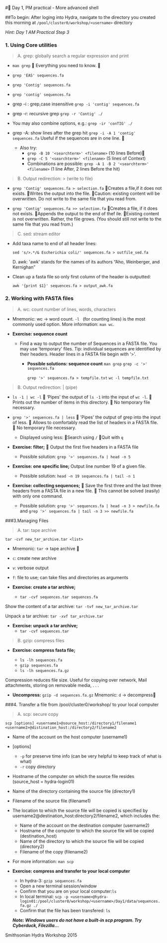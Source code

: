 #🐧 Day 1, PM practical - More advanced shell


##To begin:
After loging into Hydra, navigate to the directory you created this morning at `/pool/cluster0/workshop/<username>` directory

*Hint: Day 1 AM Practical Step 3*


### 1. Using Core utilities

> A. grep: globally search a regular expression and print

- `man grep`􏰀 Everything you need to know. 􏰀

- `grep 'EAS' sequences.fa`
- `grep 'Contig' sequences.fa`
- `grep 'contig' sequences.fa`

- grep -i : grep,case insensitive
`grep -i 'contig' sequences.fa`

- grep -r: recursive grep
`grep -r 'Contig' ./`

- You may also combine options, e.g.:`grep -ir 'conTIG' ./`

- grep -A: show lines after the grep hit
`grep -i -A 1 'contig' sequences.fa` Useful if the sequences are in one line. 􏰀

	- Also try:  
		- `grep -B 10 '<searchterm>' <filename>` (10 lines Before)􏰀
		- `grep -C 5 '<searchterm>' <filename>` (5 lines of Context)
		- Combinations are possible: `grep -A 1 -B 2 '<searchterm>' <filename>` (1 line After, 2 lines Before the hit)

> 	B. Output redirection: > (write to file)- `grep 'Contig' sequences.fa > selection.fa`􏰀Creates a file,if it does not exists.􏰀Writes the output into the file.􏰀Caution: existing content will be overwritten. Do not write to the same file that you read from.

- `grep 'Contig' sequences.fa >> selection.fa`􏰀Creates a file, if it does not exists.􏰀Appends the output to the end of thef ile.􏰀Existing content is not overwritten. Rather, the file grows. (You should still not write to the same file that you read from.)

> 	C. sed: stream editor

- Add taxa name to end of all header lines:

	`sed 's/>.*/& Escherichia coli/' sequences.fa > outfile_sed.fa`

	D. awk: 'awk' stands for the names of its authors “Aho, Weinberger, and Kernighan”
	
- Clean up a fasta file so only first column of the header is outputted:

	`awk '{print $1}' sequences.fa > output_awk.fa`

### 2. Working with FASTA files

>	A. wc: count number of lines, words, characters

- Mnemonic: wc → word count. `-l ` (for counting lines) is the most commonly used option. More information: `man wc`.

- **Exercise: sequence count**

	- Find a way to output the number of Sequences in a FASTA file.
You may use ‘temporary' files.Tip: individual sequences are identified by their headers. Header lines in a FASTA file begin with ‘>'.

		- **Possible solutions: sequence count**		`man grep`		`grep -c '>' sequences.fa`

			`grep '>' sequences.fa > tempfile.txt`
`wc -l tempfile.txt`

> B. Output redirection: | (pipe)- `ls -1 | wc -l`􏰀 
‘Pipes' the output of  `ls -1` into the input of `wc -l`. 􏰀 Prints out the number of items in this directory.􏰀 No temporary file necessary.

- `grep '>' sequences.fa | less`􏰀 'Pipes' the output of grep into the input of less.􏰀 Allows to comfortably read the list of headers in a FASTA file. 􏰀 No temporary file necessary.
 
	- Displayed using  less:􏰀Search using `/`􏰀Quit with `q`

- **Exercise: filter;**􏰀 Output the first five headers in a FASTA file

	- Possible solution: `grep '>' sequences.fa | head -n 5`

- **Exercise: one specific line;**
Output line number 19 of a given file.
	- Possible solution: `head -n 19 sequences.fa | tail -n 1`- **Exercise: collecting sequences;**􏰀 Save the first three and the last three headers from a FASTA file in a new file.􏰀 This cannot be solved (easily) with only one command.

	- Possible solution: 
`grep '>' sequences.fa | head -n 3 > newfile.fa` and`grep '>' sequences.fa | tail -n 3 >> newfile.fa`

###3.Managing Files

> A. tar: tape archive

`tar -cvf new_tar_archive.tar <list>`
- Mnemonic: `tar` → tape archive 􏰀 
-  `c`: create new archive-  `v`: verbose output-  `f`: file to use; can take files and directories as arguments

- **Exercise: create a tar archive;**
	- `tar -cvf sequences.tar sequences.fa`

Show the content of a tar archive:`tar -tvf new_tar_archive.tar`

Unpack a tar archive:`tar -xvf tar_archive.tar`

- **Exercise: unpack a tar archive;**
	- `tar -cvf sequences.tar`

> B. gzip: compress files

- **Exercise: compress fasta file;**
	- `ls -lh sequences.fa`
	- `gzip sequences.fa`	- `ls -lh sequences.fa.gz`Compression reduces file size. Useful for copying over network, Mail attachments, storing on removable media, . . .- **Uncompress:**`gzip -d sequences.fa.gz` 
Mnemonic: `d` → decompress􏰀 

###4. Transfer a file from /pool/cluster0/workshop/ to your local computer
> A. scp: secure copy

`scp [options] <username1>@source_host:/directory1/filename1 <username2>@distination_host:/directory2/filename2`

- Name of the account on the host computer (username1)
- [options] 

	- `-p` for preserve time info (can be very helpful to keep track of what is what)
	- `-r` copy directory
- Hostname of the computer on which the source file resides (source_host = hydra-login01)
- Name of the directory containing the source file (directory1)
- Filename of the source file (filename1)
- The location to which the source file will be copied is specified by username2@destination_host:directory2/filename2, which includes the:
	- Name of the account on the destination computer (username2)
	- Hostname of the computer to which the source file will be copied (destination_host)
	- Name of the directory to which the source file will be copied (directory2)
	- Filename of the copy (filename2)

- For more information: `man scp`

- **Exercise: compress and transfer to your local computer**	
	- In hydra-3: `gzip sequences.fa` 
	- Open a new terminal session/window
	- Confirm that you are on your local computer:`ls`
	- In local terminal: `scp -p <username>@hydra-login01:/pool/cluster0/workshop/<username>/Day1/data/sequences.fa.gz ./`
	- Confirm that the file has been transfered: `ls`
	
	***Note: Windows users do not have a built-in scp program. Try Cyberduck, Filezilla...***

	
Smithsonian Hydra Workshop 2015
 


